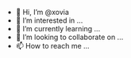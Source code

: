 - 👋 Hi, I’m @xovia
- 👀 I’m interested in ...
- 🌱 I’m currently learning ...
- 💞️ I’m looking to collaborate on ...
- 📫 How to reach me ...

<!---
xovia/xovia is a ✨ special ✨ repository because its `README.md` (this file) appears on your GitHub profile.
You can click the Preview link to take a look at your changes.
--->
